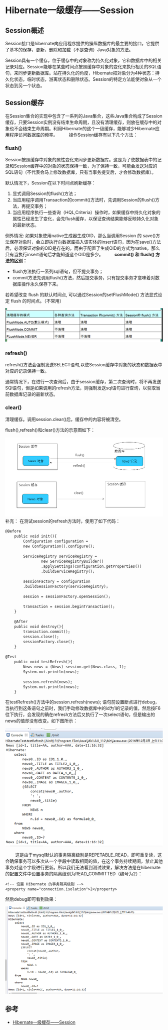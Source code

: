 # Hibernate一级缓存——Session

## Session概述

Session接口是hibernate向应用程序提供的操纵数据库的最主要的接口，它提供了基本的保存，更新，删除和加载（不是查询）Java对象的方法。

Session具有一个缓存，位于缓存中的对象称为持久化对象，它和数据库中的相关记录对应。Session能够在某些时间点按照缓存中对象的变化来执行相关的SQL语句，来同步更新数据库。站在持久化的角度，Hibernate把对象分为4种状态：持久化状态，临时状态，游离状态和删除状态。Session的特定方法能使对象从一个状态到另一个状态。
　　

## Session缓存

在Session集合的实现中包含了一系列的Java集合，这些Java集合构成了Session缓存，只要Session实例没有结束生命周期，且没有清理缓存，则放在缓存中的对象也不会结束生命周期。利用Hibernate的这个一级缓存，能够减少Hibernate应用程序访问数据库的频率。
　　
操作Session缓存有以下几个方法：
　　
### flush()

Session按照缓存中对象的属性变化来同步更新数据库。这是为了使数据表中的记录和Session缓存中的对象的状态保持一致，为了保持一致，可能会发送对应的SQL语句（不代表会马上修改数据库，只有当事务提交后，才会修改数据库）。

默认情况下，Session在以下时间点刷新缓存：
1. 显式调用Session的flush()方法；
2. 当应用程序调用Transaction的commit()方法时，先调用Session的flush()方法，再提交事务；
3. 当应用程序执行一些查询（HQL,Criteria）操作时，如果缓存中持久化对象的属性已经发生了变化，会先flush缓存，以保证查询结果能够反映持久化对象的最新状态。

例外情况: 如果对象使用native生成器生成OID，那么当调用Session 的 save()方法保存对象时，会立即执行向数据库插入该实体的insert语句，因为在save()方法后，必须保证对象的OID是存在的，而由于配置了生成OID的方式为native，那么只有当执行insert语句后才能知道这个OID是多少。
　　
**commit() 和 flush() 方法的区别：**
- flush方法执行一系列sql语句，但不提交事务；
- commit方法先调用flush()方法，然后提交事务，只有提交事务才意味着对数据库操作永久保存下来。
　　

若希望改变 flush 的默认时间点, 可以通过Session的setFlushMode() 方法显式设定 flush 的时间点。（不常用）

![](../images/hibernate缓存-1.png)
　　
　　
### refresh()

refresh()方法会强制发送SELECT语句,以使Session缓存中对象的状态和数据表中对应的记录保持一致。

通常情况下，在进行一次查询后，由于session缓存，第二次查询时，将不再发送SQl语句，但是如果调用的refresh方法，则强制发送sql语句进行查询，以获取当前数据库记录的最新状态。
　　
### clear()

清理缓存。调用session.clear()后，缓存中的内容将被清空。

flush(),refresh()和clear()方法的示意图如下：

![](../images/hibernate缓存-2.png)
　　
　　
　　
补充：
在测试session的refresh方法时，使用了如下代码：
```
@Before
    public void init(){
        Configuration configuration =
        new Configuration().configure();

        ServiceRegistry serviceRegistry =
                new ServiceRegistryBuilder()
                .applySettings(configuration.getProperties())
                .buildServiceRegistry();

        sessionFactory = configuration
        .buildSessionFactory(serviceRegistry);

        session = sessionFactory.openSession();

        transaction = session.beginTransaction();
    }

    @After
    public void destroy(){
        transaction.commit();
        session.close();
        sessionFactory.close();
    }

@Test
    public void testRefresh(){
        News news = (News) session.get(News.class, 1);
        System.out.println(news);

        session.refresh(news);
        System.out.println(news);
    }
```    

在testRefresh()方法中的session.refresh(news); 语句前设置断点进行debug，当执行到这条语句之前时，我们手动修改数据库中的id为1的记录的值，然后按F6往下执行，会发现的确在refresh方法后又执行了一次select语句，但是输出的news的值却没有改变。如下图所示：

![](../images/hibernate缓存-3.png)

　　
这是由于mysql默认的事务隔离级别是REPETABLE_READ，即可重复读，这会确保事务可以多次从一个字段中读取相同的值，在这个事务持续期间，禁止其他事务对这个字段进行更新。所以我们无法看到测试效果，解决方法是在hibernate的配置文件中设置事务的隔离级别为READ_COMMITTED（编号为2）：

```
<!-- 设置 Hibernate 的事务隔离级别 -->
<property name="connection.isolation">2</property>
```

然后debug即可看到效果：


![](../images/hibernate缓存-4.png)


## 参考

- [Hibernate一级缓存——Session](https://blog.csdn.net/xiangwanpeng/article/details/53443781)

